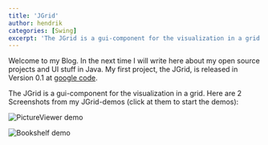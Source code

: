 ```yaml
---
title: 'JGrid'
author: hendrik
categories: [Swing]
excerpt: 'The JGrid is a gui-component for the visualization in a grid in Java Swing'
---
```

Welcome to my Blog. In the next time I will write here about my open source projects and UI stuff in Java. My first project, the JGrid, is released in Version 0.1 at [google code](https://code.google.com/p/jgrid/).

The JGrid is a gui-component for the visualization in a grid. Here are 2 Screenshots from my JGrid-demos (click at them to start the demos):

![PictureViewer demo](/posts/guigarage-legacy/picprev.png)

![Bookshelf demo](/posts/guigarage-legacy/bookprev.png)
